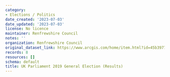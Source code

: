 ```yaml
---
category:
- Elections / Politics
date_created: '2023-07-03'
date_updated: '2023-07-03'
license: No licence
maintainer: Renfrewshire Council
notes: ''
organization: Renfrewshire Council
original_dataset_link: https://www.arcgis.com/home/item.html?id=45b3977f5a8a431ab64133e3d92988a8
records: 8
resources: []
schema: default
title: UK Parliament 2019 General Election (Results)
---
```

